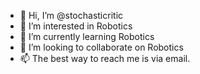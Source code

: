 - 👋 Hi, I’m @stochasticritic 
- 👀 I’m interested in Robotics
- 🌱 I’m currently learning Robotics
- 💞️ I’m looking to collaborate on Robotics
- 📫 The best way to reach me is via email.

<!---
stochasticritic/stochasticritic is a ✨ special ✨ repository because its `README.md` (this file) appears on your GitHub profile.
You can click the Preview link to take a look at your changes.
--->
